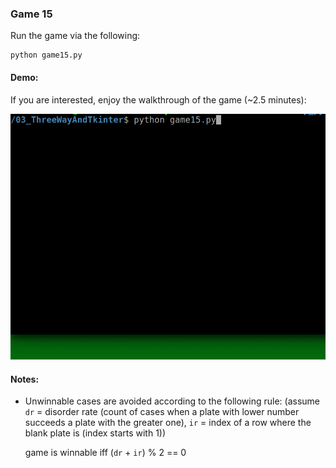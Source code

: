 ### Game 15
Run the game via the following:
```
python game15.py
```

#### Demo:
If you are interested, enjoy the walkthrough of the game (~2.5 minutes):

![Game15](game15_demo.gif)

#### Notes:
- Unwinnable cases are avoided according to the following rule:
    (assume `dr` = disorder rate (count of cases when a plate with lower number succeeds a plate with the greater one), `ir` = index of a row where the blank plate is (index starts with 1))

    game is winnable iff (`dr` + `ir`) % 2 == 0
